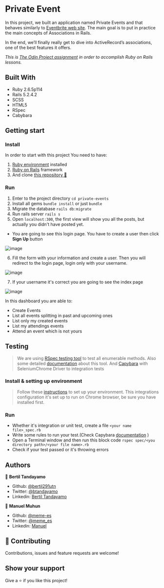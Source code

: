 # Private Event

In this project, we built an application named Private Events and that behaves similarly to [Eventbrite web site](https://www.eventbrite.com/). The main goal is to put in practice the main concepts of Associations in Rails.

In the end, we’ll finally really get to dive into ActiveRecord’s associations, one of the best features it offers.

_This is [The Odin Project assignment](https://www.theodinproject.com/courses/ruby-on-rails/lessons/associations) in order to accomplish Ruby on Rails lessons._

## Built With 

- Ruby 2.6.5p114
- Rails 5.2.4.2
- SCSS
- HTML5
- RSpec
- Cabybara

## Getting start

### Install

In order to start with this project You need to have:

1. [Ruby environment](https://www.ruby-lang.org/en/documentation/installation/) installed
2. [Ruby on Rails](https://www.theodinproject.com/courses/ruby-on-rails/lessons/your-first-rails-application-ruby-on-rails) framework
3. And clone [this repository :blue_book:](https://github.com/meme-es/private-events.git)

### Run

1. Enter to the project directory `cd private-events` 
2. Install all gems `bundle install` or just `bundle`
3. Migrate the database `rails db:migrate`
4. Run rails server `rails s`
5. Open `localhost:300`, the first view will show you all the posts, but actually you didn't have posted yet.
  - You are going to see this login page. You have to create a user then click **Sign Up** button

![image](https://user-images.githubusercontent.com/24902525/83055269-40cc9f80-a019-11ea-8272-b7e40ce526af.png)

6. Fill the form with your information and create a user. Then you will redirect to the login page, login only with your username.

![image](https://user-images.githubusercontent.com/24902525/83055754-e1bb5a80-a019-11ea-8de4-dc41b2a30925.png)

7. If your username it's correct you are going to see the index page 

![image](https://user-images.githubusercontent.com/24902525/83055868-1202f900-a01a-11ea-810a-b14dd00bc2b0.png)

 In this dashboard you are able to:
 -   Create Events
 -   List all events splitting  in past and upcoming ones
 -  List only my created events 
 -  List my attendings events
 -  Attend an event which is not yours

## Testing

> We are using [RSpec testing tool](https://rspec.info/) to test all enumerable methods. Also some detailed [documentation](https://relishapp.com/rspec/docs) about this tool.
And [Capybara](http://teamcapybara.github.io/capybara/) with SeleniumChrome Driver to integration tests

### Install & setting up environment 
>Follow these [instructions](https://www.codewithjason.com/rails-testing-hello-world-using-rspec-capybara/) to set up your environment. This integrations configuration it's set up to run on Chrome browser, be sure you have installed first. 

### Run

- Whether it's integration or unit test, create a file `<your name file>_spec.rb`
- Write some rules to run your test.(Check Capybara [documentation](https://rubydoc.info/github/teamcapybara/capybara/master) )
- Open a Terminal window and then run this block code
`rspec spec/<you directory path>/<your file name>.rb`
- Check if your test passed or it's throwing errors

## Authors

👤 **Bertil Tandayamo**

- Github: [@bertil291utn](https://github.com/bertil291utn)
- Twitter: [@btandayamo](https://twitter.com/batandayamo)
- Linkedin: [Bertil Tandayamo](http://bit.ly/bertil_linkedin)

👤 **Manuel Muhun**

- Github: [@meme-es](https://github.com/meme-es)
- Twitter: [@meme_es](https://twitter.com/meme_es)
- Linkedin: [Manuel](https://www.linkedin.com/in/manuel-elias/)


## 🤝 Contributing

Contributions, issues and feature requests are welcome!

## Show your support

Give a ⭐️ if you like this project!